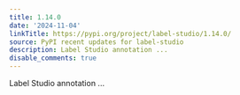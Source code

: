```yaml
---
title: 1.14.0
date: '2024-11-04'
linkTitle: https://pypi.org/project/label-studio/1.14.0/
source: PyPI recent updates for label-studio
description: Label Studio annotation ...
disable_comments: true
---
```

Label Studio annotation ...